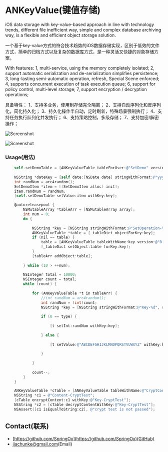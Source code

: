 ANKeyValue(键值存储)
=========

iOS data storage with key-value-based approach in line with technology trends, different file inefficient way, simple and complex database archiving way, is a flexible and efficient object storage solution.

一个基于key-value方式的符合技术趋势的iOS数据存储实现，区别于低效的文件方式，简单的归档方式以及复杂的数据库方式，是一种灵活又快捷的对象存储方案。

With features:
1, multi-service, using the memory completely isolated;
2, support automatic serialization and de-serialization simplifies persistence;
3, long-lasting semi-automatic operation, refresh, Special Scene enforced;
4, supports concurrent execution of task execution queue;
6, support for policy control, multi-level storage;
7, support encryption / decryption operations;

具备特性：
1、支持多业务，使用到存储完全隔离；
2、支持自动序列化和反序列化，简化持久化；
3、持久化操作半自动，定时刷新，特殊场景强制执行；
4、支持任务执行队列化并发执行；
6、支持策略控制，多级存储；
7、支持加密/解密操作；


![Screenshot](https://dl.dropboxusercontent.com/u/59801943/Screenshots/ANKeyValue-1.png)

![Screenshot](https://dl.dropboxusercontent.com/u/59801943/Screenshots/ANKeyValue-2.png)



### Usage(用法)

``` objective-c
    self.setDemoTable = [ANKeyValueTable tableForUser:@"SetDemo" version:@"0.1.0"];
    
    NSString *dateKey = [self date:[NSDate date] stringWithFormat:@"yyyy/MM/dd hh:mm"];
    int randNum = arc4random();
    SetDemoItem *item = [[SetDemoItem alloc] init];
    item.randNum = randNum;
    [self.setDemoTable setValue:item withKey:key];
```

``` objective-c
    @autoreleasepool {
        NSMutableArray *tableArr = [NSMutableArray array];
        int num = 0;
        do {
            
            NSString *key = [NSString stringWithFormat:@"SetOperation-%d", num];
            ANKeyValueTable *table = [_tableDict objectForKey:key];
            if (nil == table) {
                table = [ANKeyValueTable tableWithName:key version:@"0.0.9" resumable:YES];
                [_tableDict setObject:table forKey:key];
            }
            [tableArr addObject:table];
            
        } while (10 > ++num);
        
        NSInteger total = 10000;
        NSInteger count = total;
        while (count) {
            
            for (ANKeyValueTable *t in tableArr) {
                //int randNum = arc4random();
                int randNum = (int)count;
                NSString *key = [NSString stringWithFormat:@"Key-%d", randNum];
                
                if (0 == type) {
                    
                    [t setInt:randNum withKey:key];
                
                } else {
                
                    [t setValue:@"ABCDEFGHIJKLMNOPQRSTVUWXYZ" withKey:key];
                    
                }
                
            }
            
            count--;
        }
    }
```

``` objective-c
    ANKeyValueTable *cTable = [ANKeyValueTable tableWithName:@"CryptContentTest" version:@"0.0.1" resumable:YES];
    NSString *c1 = @"Content-CryptTest";
    [cTable encryptContent:c1 withKey:@"Key-CryptTest"];
    NSString *c2 = [cTable decryptContentWithKey:@"Key-CryptTest"];
    NSAssert([c1 isEqualToString:c2], @"crypt test is not passed");
```

## Contact(联系)

- [https://github.com/SpringOx](https://github.com/SpringOx)(GitHub)
- [jiachunke@gmail.com](jiachunke@gmail.com)(Email)



